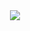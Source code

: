 <div id="header" align="center">
  <img src="https://i.giphy.com/media/v1.Y2lkPTc5MGI3NjExZmJhdHhiOHRsZG4zanZtdWlqeTY4ZjBrMG40bXZiZWJuNGx6YzJxZiZlcD12MV9pbnRlcm5hbF9naWZfYnlfaWQmY3Q9Zw/CrFLL3CnRpw5ddlBMm/giphy.gif"/>
</div>
